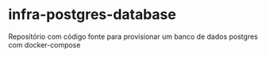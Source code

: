 # infra-postgres-database
Repositório com código fonte para provisionar um banco de dados postgres com docker-compose
